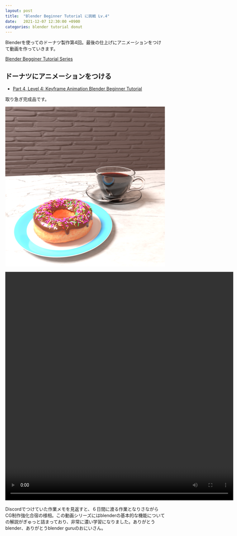 ```yaml
---
layout: post
title:  "Blender Beginner Tutorial に挑戦 Lv.4"
date:   2021-12-07 12:30:00 +0900
categories: blender tutorial donut
---
```


Blenderを使ってのドーナツ製作第4回。最後の仕上げにアニメーションをつけて動画を作っていきます。


[Blender Begginer Tutorial Series](https://www.youtube.com/playlist?list=PLjEaoINr3zgEq0u2MzVgAaHEBt--xLB6U)



## ドーナツにアニメーションをつける
- [Part 4, Level 4: Keyframe Animation Blender Beginner Tutorial](https://www.youtube.com/watch?v=LLIimJxTyNw)

取り急ぎ完成品です。

<img src="/images/pretty_donut.png" alt="pretty_good" title="level4">


<video src="/images/donut.mp4" alt="donut_anime" title="level4video" width="720" height="720"></video>


Discordでつけていた作業メモを見返すと、６日間に渡る作業となりさながらCG制作強化合宿の様相。この動画シリーズにはblenderの基本的な機能についての解説がぎゅっと詰まっており、非常に濃い学習になりました。ありがとうblender、ありがとうblender guruのおにいさん。
